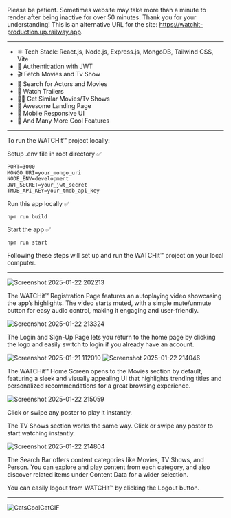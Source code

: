 Please be patient. Sometimes website may take more than a minute to render after being inactive for over 50 minutes. Thank you for your understanding!
This is an alternative URL for the site: https://watchit-production.up.railway.app.
__________________________
-   ⚛️ Tech Stack: React.js, Node.js, Express.js, MongoDB, Tailwind CSS, Vite
-   🔐 Authentication with JWT
-   🎬 Fetch Movies and Tv Show
-   🔎 Search for Actors and Movies
-   🎥 Watch Trailers
-   🐱‍👤 Get Similar Movies/Tv Shows
-   💙 Awesome Landing Page
-   📱 Mobile Responsive UI
-   🚀 And Many More Cool Features
 _______________________
To run the WATCHit™ project locally:

Setup .env file in root directory ✅️
```
PORT=3000
MONGO_URI=your_mongo_uri
NODE_ENV=development
JWT_SECRET=your_jwt_secret
TMDB_API_KEY=your_tmdb_api_key
```
Run this app locally ✅️
```
npm run build
```
Start the app ✅️
```
npm run start
```
Following these steps will set up and run the WATCHit™ project on your local computer.
__________________________


![Screenshot 2025-01-22 202213](https://github.com/user-attachments/assets/79e50a1a-c5f1-4815-830e-b887cf2b7f94)

The WATCHit™ Registration Page features an autoplaying video showcasing the app’s highlights. The video starts muted, with a simple mute/unmute button for easy audio control, making it engaging and user-friendly.

![Screenshot 2025-01-22 213324](https://github.com/user-attachments/assets/fa5df3eb-02e8-49db-9d23-44f7477a445a)

The Login and Sign-Up Page lets you return to the home page by clicking the logo and easily switch to login if you already have an account.

![Screenshot 2025-01-21 112010](https://github.com/user-attachments/assets/125015e8-014c-4765-82a0-7f5010c59731)
![Screenshot 2025-01-22 214046](https://github.com/user-attachments/assets/3bb91d2f-8285-43c2-af58-a85ece92bf36)

The WATCHit™ Home Screen opens to the Movies section by default, featuring a sleek and visually appealing UI that highlights trending titles and personalized recommendations for a great browsing experience.


![Screenshot 2025-01-22 215059](https://github.com/user-attachments/assets/bccbf145-c929-4df5-9a90-606888843c88)


 Click or swipe any poster to play it instantly.

 The TV Shows section works the same way. Click or swipe any poster to start watching instantly.

![Screenshot 2025-01-22 214804](https://github.com/user-attachments/assets/087b65da-ec8c-4fd5-a7fd-f2f3bc42abc9)


The Search Bar offers content categories like Movies, TV Shows, and Person. You can explore and play content from each category, and also discover related items under Content Data for a wider selection.


You can easily logout from WATCHit™ by clicking the Logout button.

__________________________



   ![CatsCoolCatGIF](https://github.com/user-attachments/assets/6765e959-fc56-4085-bcac-b0a5768c5045)





